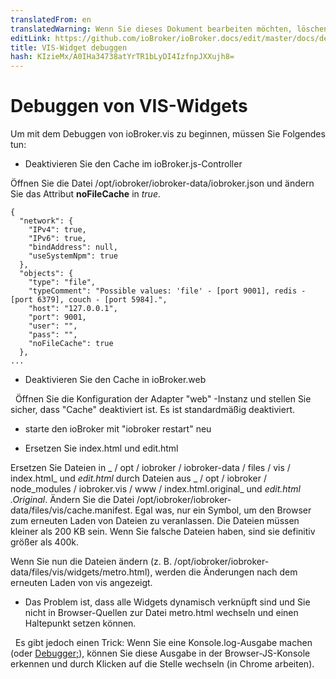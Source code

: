 ```yaml
---
translatedFrom: en
translatedWarning: Wenn Sie dieses Dokument bearbeiten möchten, löschen Sie bitte das Feld "translationsFrom". Andernfalls wird dieses Dokument automatisch erneut übersetzt
editLink: https://github.com/ioBroker/ioBroker.docs/edit/master/docs/de/dev/adaptervis.md
title: VIS-Widget debuggen
hash: KIzieMx/A0IHa34738atYrTR1bLyDI4IzfnpJXXujh8=
---
```

# Debuggen von VIS-Widgets
Um mit dem Debuggen von ioBroker.vis zu beginnen, müssen Sie Folgendes tun:

- Deaktivieren Sie den Cache im ioBroker.js-Controller

 Öffnen Sie die Datei /opt/iobroker/iobroker-data/iobroker.json und ändern Sie das Attribut **noFileCache** in _true_.

```
{
  "network": {
    "IPv4": true,
    "IPv6": true,
    "bindAddress": null,
    "useSystemNpm": true
  },
  "objects": {
    "type": "file",
    "typeComment": "Possible values: 'file' - [port 9001], redis - [port 6379], couch - [port 5984].",
    "host": "127.0.0.1",
    "port": 9001,
    "user": "",
    "pass": "",
    "noFileCache": true
  },
...
```

- Deaktivieren Sie den Cache in ioBroker.web

  Öffnen Sie die Konfiguration der Adapter "web" -Instanz und stellen Sie sicher, dass "Cache" deaktiviert ist. Es ist standardmäßig deaktiviert.

- starte den ioBroker mit "iobroker restart" neu

- Ersetzen Sie index.html und edit.html

Ersetzen Sie Dateien in _ / opt / iobroker / iobroker-data / files / vis / index.html_ und _edit.html_ durch Dateien aus _ / opt / iobroker / node_modules / iobroker.vis / www / index.html.original_ und _edit.html .Original_.
Ändern Sie die Datei /opt/iobroker/iobroker-data/files/vis/cache.manifest. Egal was, nur ein Symbol, um den Browser zum erneuten Laden von Dateien zu veranlassen. Die Dateien müssen kleiner als 200 KB sein. Wenn Sie falsche Dateien haben, sind sie definitiv größer als 400k.

Wenn Sie nun die Dateien ändern (z. B. /opt/iobroker/iobroker-data/files/vis/widgets/metro.html), werden die Änderungen nach dem erneuten Laden von vis angezeigt.

- Das Problem ist, dass alle Widgets dynamisch verknüpft sind und Sie nicht in Browser-Quellen zur Datei metro.html wechseln und einen Haltepunkt setzen können.

  Es gibt jedoch einen Trick: Wenn Sie eine Konsole.log-Ausgabe machen (oder [Debugger;](https://developer.mozilla.org/ru/docs/Web/JavaScript/Reference/Statements/debugger)), können Sie diese Ausgabe in der Browser-JS-Konsole erkennen und durch Klicken auf die Stelle wechseln (in Chrome arbeiten).